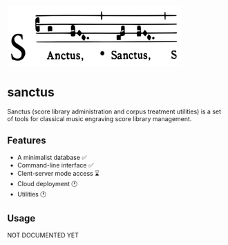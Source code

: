 <img src="./icon.svg" alt="Sanctus Logo" width="80%" height="80%">

# sanctus
Sanctus (score library administration and corpus treatment utilities) is a set of tools for classical music engraving score library management. 

## Features
- A minimalist database ✅
- Command-line interface ✅
- Clent-server mode access ⌛
- Cloud deployment 🕐
- Utilities 🕐

## Usage
NOT DOCUMENTED YET
